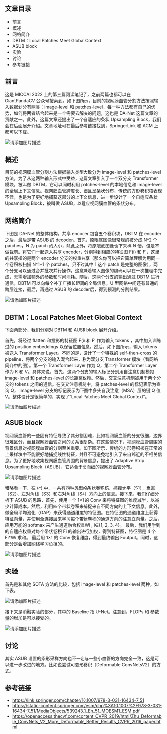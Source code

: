 ﻿## 文章目录

- 前言
- 概述
- 网络简介
- DBTM：Local Patches Meet Global Context
- ASUB block
- 实验
- 讨论
- 参考链接

## 前言

这是 MICCAI 2022 上的第三篇阅读笔记了，之前两篇也都可以在 GiantPandaCV 公众号搜索到。如下图所示，目前的视网膜血管分割方法按照输入数据划分有两类：image-level 和 patches-level，每一种方法都有自己的优势，如何将两者结合起来是一个需要去解决的问题，这也是 DA-Net 这篇文章的贡献之一。此外，这篇文章还提出了一个自适应的条状 Upsampling Block，我们会在后面展开介绍。文章地址可在最后参考链接找到，SpringerLink 和 ACM 上都可以下载。

![请添加图片描述](https://img-blog.csdnimg.cn/5412b52ca9b248d9a57ba95532435b61.png)


## 概述

目前的视网膜血管分割方法根据输入类型大致分为 image-level 和 patches-level 方法，为了从这两种输入形式中受益，这篇文章引入了一个双分支 Transformer 模块，被叫做 DBTM，它可以同时利用 patches-level 的本地信息和 image-level 的全局上下文信息。视网膜血管跨度长、细且呈条状分布，传统的方形卷积核表现不佳，也是为了更好地捕获这部分的上下文信息，进一步设计了一个自适应条状 Upsampling Block，被叫做 ASUB，以适应视网膜血管的条状分布。

## 网络简介

下图是 DA-Net 的整体结构。共享 encoder 包含五个卷积块，DBTM 在 encoder 之后，最后是带 ASUB 的 decoder。首先，原眼底图像很常规的被分成 N^2 个 patches，N 为 patch 的大小，除此之外，将原眼底图像也下采样 N 倍，但是不做裁剪。将它们一起送入共享 encoder，分别得到相应的特征图 F(i) 和 F′，这里的共享指的是两个 encoder 分支的权重共享（那么你可以把它简单理解为用同一个卷积核扫描 N^1+1 个 patches，只不过其中 1 这个 patch 是完整的图像），两个分支可以通过合并批次并行操作，这意味着输入图像的编码可以在一次推理中完成，无需增加额外的参数和时间消耗。随后，这两个分支的输出通过 DBTM 进行通信，DBTM 可以向每个补丁广播长距离的全局信息。U 型网络中间还有普通的跨层连接，最后，再通过 ASUB 的 decoder后，得到预测的分割结果。

![请添加图片描述](https://img-blog.csdnimg.cn/f8e8a0794f2840b79d7c7a93d6ad5219.png)


## DBTM：Local Patches Meet Global Context

下面两部分，我们分别对 DBTM 和 AUSB block 展开介绍。

首先，将经过 flatten 和投影的特征图 F(i) 和 F′ 作为输入 tokens ，其中加入训练过的 position embeddings 以保留位置信息。然后，如下图所示，输入 tokens 被送入 Transformer Layer。不同的是，设计了一个特殊的 self-then-cross 的 pipeline，将两个分支的输入混合起来，称为双分支 Transformer 模块（看网络简介中的图）。第一个 Transformer Layer 作为 Q，第二个 Transformer Layer 作为 K 和 V。具体来说，首先，这两个分支的输入标记分别用自注意机制模拟 image-level 和 patches-level 的长距离依赖。然后，交叉注意机制被用于两个分支的 tokens 之间的通信。在交叉注意机制中，将 patches-level 的标记表示为查询 Q， image-level 分支的标记表示为下图中多头自我注意（MSA）层的键 Q 值 V。整体设计是很简单的，实现了”Local Patches Meet Global Context“。

![请添加图片描述](https://img-blog.csdnimg.cn/71071c9649e14eb198ac5f61c3512e7c.png)


## ASUB block

视网膜血管的一些固有特征导致了其分割困难，比如视网膜血管的分支很细，边界很难区分，而且视网膜血管之间的关系很复杂。在这些情况下，视网膜血管周围的背景信息对视网膜血管的分割至关重要。如下图所示，传统的方形卷积核在正常的上采样块中不能很好地捕捉线性特征，并且不可避免地引入了来自邻近的不相关信息。为了更好地收集视网膜血管周围的背景信息，提出了 Adaptive Strip Upsampling Block（ASUB），它适合于长而细的视网膜血管分布。

![请添加图片描述](https://img-blog.csdnimg.cn/8b1dd5ebe9e84b469df4bf6df28ad287.png)


粗略看一下，在 (c) 中，一共有四种类型的条状卷积核，捕捉水平（S1）、垂直（S2）、左对角线（S3）和右对角线（S4）方向上的信息。接下来，我们仔细分析下 ASUB 的思路，首先，使用一个 1×1 的 Conv 来将特征图的维度减半，以减少计算成本。然后，利用四个带状卷积来捕捉来自不同方向的上下文信息。此外，做全局平均池化（GAP）来获得通道维度的特征图。在特征图的通道维度上获得特征向量，并使用全连接层来学习每个带状卷积的通道方向的注意立向量。之后，应用万能的 softmax 来产生通道融合权重Wi , i∈{1, 2, 3, 4}。
最后，我们用学到的自适应权重对每个带状卷积 Fi 的输出进行加权，得到特征图，特征图是 4 个 Fi*Wi 求和。 最后用 1×1 的 Conv 恢复维度，得到最终输出 Foutput。同时，这部分是会增加网络学习负担的。

![请添加图片描述](https://img-blog.csdnimg.cn/0a8a17634c95440f9f63546e9e75f00d.png)




## 实验

首先是和其他 SOTA 方法的比较，包括 image-level 和 patches-level 两种，如下表。

![请添加图片描述](https://img-blog.csdnimg.cn/f50250308e1a4e14abbb24c13c223406.png)

接下来是消融实验的部分，其中的 Baseline 指 U-Net。注意到，FLOPs 和 参数量的增加是可以接受的。

![请添加图片描述](https://img-blog.csdnimg.cn/98f0c2a6b5af4bb18388230d2a3c437b.png)


## 讨论

其实 ASUB 设置的条形采样方向也不一定与一些小血管的方向完全一致，这是可以进一步改进的地方。比如说尝试可变形卷积（Deformable ConvNetsV2）的方式。

## 参考链接

- https://link.springer.com/chapter/10.1007/978-3-031-16434-7_51
- https://static-content.springer.com/esm/chp%3A10.1007%2F978-3-031-16434-7_51/MediaObjects/539243_1_En_51_MOESM1_ESM.pdf
- https://openaccess.thecvf.com/content_CVPR_2019/html/Zhu_Deformable_ConvNets_V2_More_Deformable_Better_Results_CVPR_2019_paper.html
